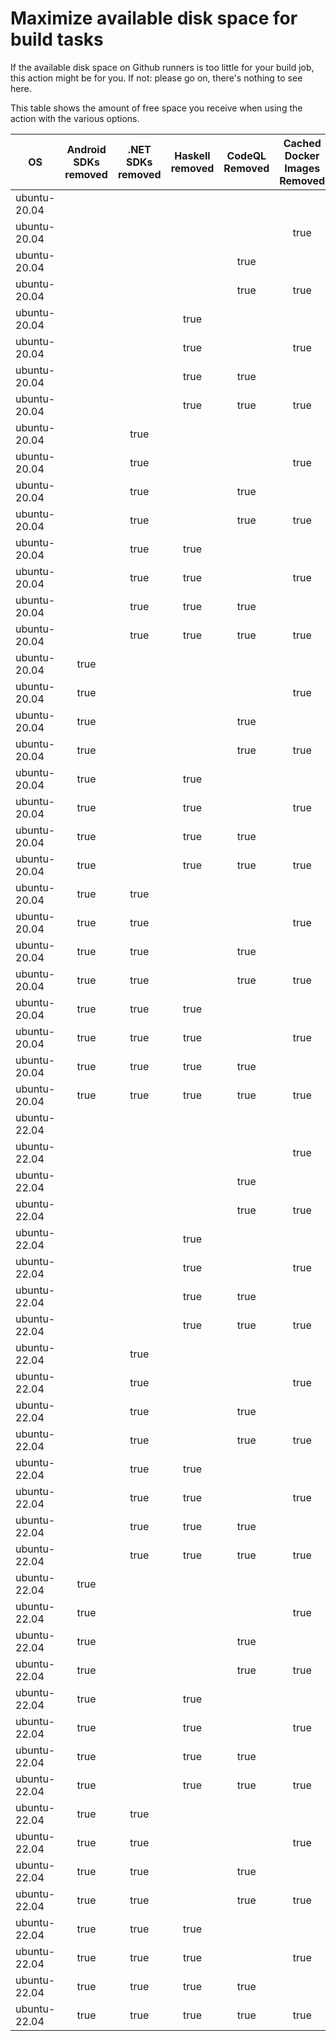 # Maximize available disk space for build tasks

If the available disk space on Github runners is too little for your build job, this action might be for you.
If not: please go on, there's nothing to see here.

This table shows the amount of free space you receive when using the action with the various options.

OS | Android SDKs removed | .NET SDKs removed | Haskell removed | CodeQL Removed | Cached Docker Images Removed | GB freed | GB free | Elapsed Time (seconds) |
---|:--------------------:|:-----------------:|:---------------:|:--------------:|:----------------------------:|:--------:|:-------:|:----------------------:|
ubuntu-20.04 |  |  |  |  |  | 63 | 84 | 2
ubuntu-20.04 |  |  |  |  | true | 66 | 87 | 21
ubuntu-20.04 |  |  |  | true |  | 68 | 89 | 4
ubuntu-20.04 |  |  |  | true | true | 71 | 92 | 22
ubuntu-20.04 |  |  | true |  |  | 63 | 84 | 3
ubuntu-20.04 |  |  | true |  | true | 66 | 87 | 22
ubuntu-20.04 |  |  | true | true |  | 68 | 89 | 4
ubuntu-20.04 |  |  | true | true | true | 71 | 92 | 9
ubuntu-20.04 |  | true |  |  |  | 64 | 85 | 3
ubuntu-20.04 |  | true |  |  | true | 67 | 88 | 9
ubuntu-20.04 |  | true |  | true |  | 69 | 90 | 5
ubuntu-20.04 |  | true |  | true | true | 72 | 93 | 11
ubuntu-20.04 |  | true | true |  |  | 64 | 85 | 5
ubuntu-20.04 |  | true | true |  | true | 67 | 88 | 7
ubuntu-20.04 |  | true | true | true |  | 69 | 90 | 6
ubuntu-20.04 |  | true | true | true | true | 72 | 93 | 24
ubuntu-20.04 | true |  |  |  |  | 70 | 91 | 63
ubuntu-20.04 | true |  |  |  | true | 73 | 94 | 98
ubuntu-20.04 | true |  |  | true |  | 75 | 96 | 15
ubuntu-20.04 | true |  |  | true | true | 78 | 99 | 26
ubuntu-20.04 | true |  | true |  |  | 70 | 91 | 66
ubuntu-20.04 | true |  | true |  | true | 73 | 94 | 78
ubuntu-20.04 | true |  | true | true |  | 75 | 96 | 75
ubuntu-20.04 | true |  | true | true | true | 78 | 99 | 224
ubuntu-20.04 | true | true |  |  |  | 72 | 93 | 87
ubuntu-20.04 | true | true |  |  | true | 75 | 96 | 74
ubuntu-20.04 | true | true |  | true |  | 76 | 97 | 14
ubuntu-20.04 | true | true |  | true | true | 80 | 101 | 18
ubuntu-20.04 | true | true | true |  |  | 72 | 93 | 57
ubuntu-20.04 | true | true | true |  | true | 75 | 96 | 88
ubuntu-20.04 | true | true | true | true |  | 76 | 97 | 80
ubuntu-20.04 | true | true | true | true | true | 80 | 101 | 102
ubuntu-22.04 |  |  |  |  |  | 63 | 85 | 2
ubuntu-22.04 |  |  |  |  | true | 66 | 88 | 29
ubuntu-22.04 |  |  |  | true |  | 68 | 90 | 4
ubuntu-22.04 |  |  |  | true | true | 71 | 93 | 8
ubuntu-22.04 |  |  | true |  |  | 63 | 85 | 2
ubuntu-22.04 |  |  | true |  | true | 66 | 88 | 6
ubuntu-22.04 |  |  | true | true |  | 68 | 90 | 3
ubuntu-22.04 |  |  | true | true | true | 71 | 93 | 10
ubuntu-22.04 |  | true |  |  |  | 64 | 86 | 3
ubuntu-22.04 |  | true |  |  | true | 67 | 89 | 9
ubuntu-22.04 |  | true |  | true |  | 69 | 91 | 5
ubuntu-22.04 |  | true |  | true | true | 72 | 94 | 8
ubuntu-22.04 |  | true | true |  |  | 64 | 86 | 3
ubuntu-22.04 |  | true | true |  | true | 67 | 89 | 8
ubuntu-22.04 |  | true | true | true |  | 69 | 91 | 5
ubuntu-22.04 |  | true | true | true | true | 72 | 94 | 9
ubuntu-22.04 | true |  |  |  |  | 70 | 92 | 58
ubuntu-22.04 | true |  |  |  | true | 73 | 95 | 19
ubuntu-22.04 | true |  |  | true |  | 75 | 97 | 14
ubuntu-22.04 | true |  |  | true | true | 78 | 100 | 28
ubuntu-22.04 | true |  | true |  |  | 70 | 92 | 12
ubuntu-22.04 | true |  | true |  | true | 73 | 95 | 109
ubuntu-22.04 | true |  | true | true |  | 75 | 97 | 70
ubuntu-22.04 | true |  | true | true | true | 78 | 100 | 100
ubuntu-22.04 | true | true |  |  |  | 72 | 94 | 15
ubuntu-22.04 | true | true |  |  | true | 75 | 97 | 15
ubuntu-22.04 | true | true |  | true |  | 77 | 99 | 71
ubuntu-22.04 | true | true |  | true | true | 80 | 102 | 21
ubuntu-22.04 | true | true | true |  |  | 72 | 94 | 62
ubuntu-22.04 | true | true | true |  | true | 75 | 97 | 21
ubuntu-22.04 | true | true | true | true |  | 77 | 99 | 71
ubuntu-22.04 | true | true | true | true | true | 80 | 102 | 17
